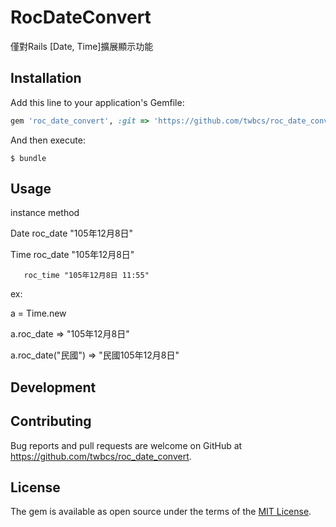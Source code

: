 # RocDateConvert

僅對Rails [Date, Time]擴展顯示功能

## Installation

Add this line to your application's Gemfile:

```ruby
gem 'roc_date_convert', :git => 'https://github.com/twbcs/roc_date_convert.git', :branch => 'master'
```

And then execute:

    $ bundle

## Usage

  instance method

  Date roc_date "105年12月8日"

  Time roc_date "105年12月8日"

       roc_time "105年12月8日 11:55"

  ex:

  a = Time.new

  a.roc_date => "105年12月8日"

  a.roc_date("民國") => "民國105年12月8日"

## Development


## Contributing

Bug reports and pull requests are welcome on GitHub at https://github.com/twbcs/roc_date_convert.


## License

The gem is available as open source under the terms of the [MIT License](http://opensource.org/licenses/MIT).
